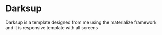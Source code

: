 # Darksup
Darksup is a template designed from me using the materialize framework and it is responsive template with all screens 

